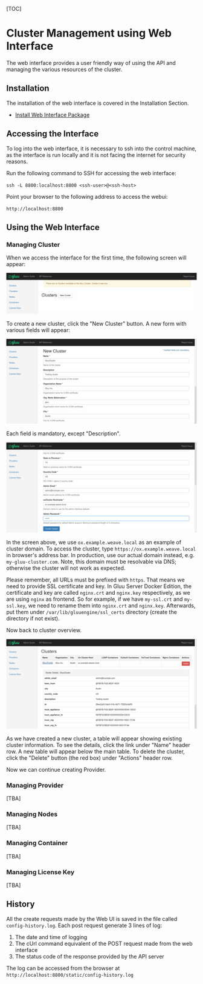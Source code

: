 [TOC]
# Cluster Management using Web Interface

The web interface provides a user friendly way of using the API and managing the various resources of the cluster.

## Installation
The installation of the web interface is covered in the Installation Section.

* [Install Web Interface Package](../installation/#installing-gluu-engine-and-gluu-webui-image)

## Accessing the Interface
To log into the web interface, it is necessary to ssh into the control machine, as the interface is run locally and it is not facing the internet for security reasons.

Run the following command to SSH for accessing the web interface:

`ssh -L 8800:localhost:8800 <ssh-user>@<ssh-host>`

Point your browser to the following address to access the webui:

`http://localhost:8800`

## Using the Web Interface

### Managing Cluster

When we access the interface for the first time, the following screen will appear:

![Empty cluster](../../img/webui/cluster-empty.png)

To create a new cluster, click the "New Cluster" button. A new form with various fields will appear:

![New cluster part 1](../../img/webui/cluster-new-1.png)

Each field is mandatory, except "Description".

![New cluster part 2](../../img/webui/cluster-new-2.png)

In the screen above, we use `ox.example.weave.local` as an example of cluster domain.
To access the cluster, type `https://ox.example.weave.local` in browser's address bar.
In production, use our actual domain instead, e.g. `my-gluu-cluster.com`.
Note, this domain must be resolvable via DNS; otherwise the cluster will not work as expected.

Please remember, all URLs must be prefixed with `https`. That means we need to provide SSL certificate and key.
In Gluu Server Docker Edition, the certificate and key are called `nginx.crt` and `nginx.key` respectively, as we are using `nginx` as frontend.
So for example, if we have `my-ssl.crt` and `my-ssl.key`, we need to rename them into `nginx.crt` and `nginx.key`.
Afterwards, put them under `/var/lib/gluuengine/ssl_certs` directory (create the directory if not exist).

Now back to cluster overview.

![Cluster details](../../img/webui/cluster-details.png)

As we have created a new cluster, a table will appear showing existing cluster information.
To see the details, click the link under "Name" header row. A new table will appear below the main table.
To delete the cluster, click the "Delete" button (the red box) under "Actions" header row.

Now we can continue creating Provider.

### Managing Provider

[TBA]

### Managing Nodes

[TBA]

### Managing Container

[TBA]

### Managing License Key

[TBA]

## History

All the create requests made by the Web UI is saved in the file called  `config-history.log`. Each post request generate 3 lines of log:

1. The date and time of logging
2. The cUrl command equivalent of the POST request made from the web interface
3. The status code of the response provided by the API server

The log can be accessed from the browser at `http://localhost:8800/static/config-history.log`
